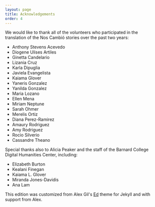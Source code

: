 ```yaml
---
layout: page
title: Acknowledgements
order: 4
---
```



We would like to thank all of the volunteers who participated in the translation of the Nos Cambió stories over the past two years: 
- Anthony Stevens Acevedo 
- Diogene Ulises Artiles 
- Ginetta Candelario 
- Lizania Cruz 
- Karla Dipuglia 
- Javiela Evangelista 
- Kaiama Glover
- Yaneris Gonzalez
- Yanilda Gonzalez
- Maria Lozano 
- Ellen Mena 
- Miriam Neptune
- Sarah Ohmer 
- Merelis Ortiz
- Diana Perez-Ramirez
- Amaury Rodriguez 
- Amy Rodriguez 
- Rocio Silverio 
- Cassandre Theano 

Special thanks also to Alicia Peaker and the staff of the Barnard College Digital Humanities Center, including: 
- Elizabeth Burton
- Kealani Finegan
- Kaiama L. Glover
- Miranda Jones-Davidis
- Ana Lam


This edition was customized from Alex Gil's [Ed](https://github.com/minicomp/ed) theme for Jekyll and with support from Alex. 
